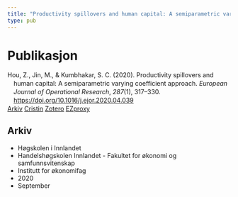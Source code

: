 ```yaml
---
title: "Productivity spillovers and human capital: A semiparametric varying coefficient approach"
type: pub
---
```

<h1>Publikasjon</h1>
<article id="csl-bib-container-5WNKLFQ2" class="csl-bib-container">
  <div class="csl-bib-body" style="line-height: 1.35; padding-left: 1em; text-indent:-1em;">
  <div class="csl-entry">Hou, Z., Jin, M., &amp; Kumbhakar, S. C. (2020). Productivity spillovers and human capital: A semiparametric varying coefficient approach. <i>European Journal of Operational Research</i>, <i>287</i>(1), 317&#x2013;330. <a href="https://doi.org/10.1016/j.ejor.2020.04.039">https://doi.org/10.1016/j.ejor.2020.04.039</a></div>
</div>
  <div class="csl-bib-buttons">
    <a href="#taxonomy-article-5WNKLFQ2" class="csl-bib-button">Arkiv</a>
    <a href="https://app.cristin.no/results/show.jsf?id=1828686" alt="Cristin URL" class="csl-bib-button">Cristin</a>
    <a href="http://zotero.org/groups/5022929/items/5WNKLFQ2" alt="Zotero URL" class="csl-bib-button">Zotero</a>
    <a href="http://ezproxy.inn.no/login?url=https://doi.org/10.1016/j.ejor.2020.04.039" class="csl-bib-button">EZproxy</a>
  </div>
  <div id="csl-bib-meta-container-5WNKLFQ2"></div>
</article>
<div id="csl-bib-meta-5WNKLFQ2" class="csl-bib-meta">
  <article id="taxonomy-article-5WNKLFQ2" class="taxonomy-article">
    <h1>Arkiv</h1>
    <ul>
      <li>Høgskolen i Innlandet</li>
      <li>Handelshøgskolen Innlandet - Fakultet for økonomi og samfunnsvitenskap</li>
      <li>Institutt for økonomifag</li>
      <li>2020</li>
      <li>September</li>
    </ul>
  </article>
</div>

